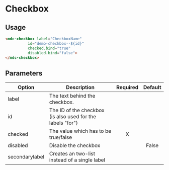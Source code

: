 # Checkbox

## Usage
```html
<mdc-checkbox label="CheckboxName" 
	      id="demo-checkbox--${id}" 
	      checked.bind="true" 
	      disabled.bind="false">
</mdc-checkbox>
```
## Parameters
| Option | Description | Required | Default |
|--|--|:--:|:--:|
| label		| The text behind the checkbox.					|		|				|
| id			|	The ID of the checkbox (is also used for the labels "for") |		|				|
| checked | The value which has to be true/false	| X |				|
| disabled| Disable the checkbox									|		| False |
| secondarylabel | Creates an two-list instead of a single label | | |